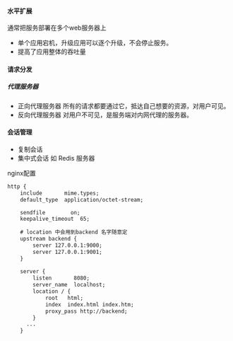 #### 水平扩展
通常把服务部署在多个web服务器上
- 单个应用宕机，升级应用可以逐个升级，不会停止服务。
- 提高了应用整体的吞吐量
#### 请求分发
##### 代理服务器
- 正向代理服务器 所有的请求都要通过它，抵达自己想要的资源，对用户可见。
- 反向代理服务器 对用户不可见，是服务端对内网代理的服务器。

#### 会话管理
- 复制会话
- 集中式会话 如 Redis 服务器


nginx配置
```html
http {
    include       mime.types;
    default_type  application/octet-stream;

    sendfile        on;
    keepalive_timeout  65;
    
    # location 中会用到backend 名字随意定
    upstream backend {
        server 127.0.0.1:9000;
        server 127.0.0.1:9001;
    }
    
    server {
        listen       8080;
        server_name  localhost;
        location / {
            root   html;
            index  index.html index.htm;
            proxy_pass http://backend;
        }
      ...
    }
```